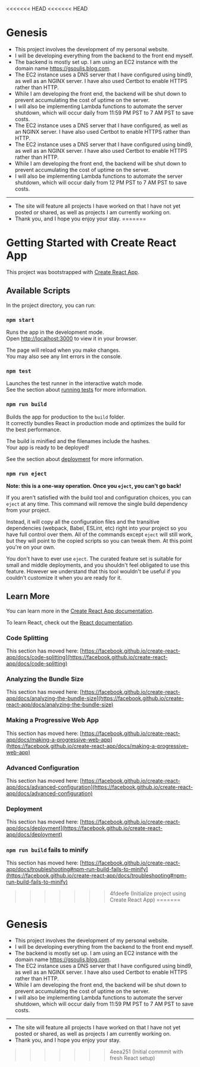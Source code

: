 <<<<<<< HEAD
<<<<<<< HEAD
# Genesis

- This project involves the development of my personal website.
- I will be developing everything from the backend to the front end myself.
- The backend is mostly set up. I am using an EC2 instance with the domain name https://gsoulis.blog.com.
- The EC2 instance uses a DNS server that I have configured using bind9, as well as an NGINX server. I have also used Certbot to enable HTTPS rather than HTTP.
- While I am developing the front end, the backend will be shut down to prevent accumulating the cost of uptime on the server.
- I will also be implementing Lambda functions to automate the server shutdown, which will occur daily from 11:59 PM PST to 7 AM PST to save costs.
- The EC2 instance uses a DNS server that I have configured, as well as an NGINX server. I have also used Certbot to enable HTTPS rather than HTTP.
- The EC2 instance uses a DNS server that I have configured using bind9, as well as an NGINX server. I have also used Certbot to enable HTTPS rather than HTTP.
- While I am developing the front end, the backend will be shut down to prevent accumulating the cost of uptime on the server.
- I will also be implementing Lambda functions to automate the server shutdown, which will occur daily from 12 PM PST to 7 AM PST to save costs.
---
- The site will feature all projects I have worked on that I have not yet posted or shared, as well as projects I am currently working on.
- Thank you, and I hope you enjoy your stay.
=======
# Getting Started with Create React App

This project was bootstrapped with [Create React App](https://github.com/facebook/create-react-app).

## Available Scripts

In the project directory, you can run:

### `npm start`

Runs the app in the development mode.\
Open [http://localhost:3000](http://localhost:3000) to view it in your browser.

The page will reload when you make changes.\
You may also see any lint errors in the console.

### `npm test`

Launches the test runner in the interactive watch mode.\
See the section about [running tests](https://facebook.github.io/create-react-app/docs/running-tests) for more information.

### `npm run build`

Builds the app for production to the `build` folder.\
It correctly bundles React in production mode and optimizes the build for the best performance.

The build is minified and the filenames include the hashes.\
Your app is ready to be deployed!

See the section about [deployment](https://facebook.github.io/create-react-app/docs/deployment) for more information.

### `npm run eject`

**Note: this is a one-way operation. Once you `eject`, you can't go back!**

If you aren't satisfied with the build tool and configuration choices, you can `eject` at any time. This command will remove the single build dependency from your project.

Instead, it will copy all the configuration files and the transitive dependencies (webpack, Babel, ESLint, etc) right into your project so you have full control over them. All of the commands except `eject` will still work, but they will point to the copied scripts so you can tweak them. At this point you're on your own.

You don't have to ever use `eject`. The curated feature set is suitable for small and middle deployments, and you shouldn't feel obligated to use this feature. However we understand that this tool wouldn't be useful if you couldn't customize it when you are ready for it.

## Learn More

You can learn more in the [Create React App documentation](https://facebook.github.io/create-react-app/docs/getting-started).

To learn React, check out the [React documentation](https://reactjs.org/).

### Code Splitting

This section has moved here: [https://facebook.github.io/create-react-app/docs/code-splitting](https://facebook.github.io/create-react-app/docs/code-splitting)

### Analyzing the Bundle Size

This section has moved here: [https://facebook.github.io/create-react-app/docs/analyzing-the-bundle-size](https://facebook.github.io/create-react-app/docs/analyzing-the-bundle-size)

### Making a Progressive Web App

This section has moved here: [https://facebook.github.io/create-react-app/docs/making-a-progressive-web-app](https://facebook.github.io/create-react-app/docs/making-a-progressive-web-app)

### Advanced Configuration

This section has moved here: [https://facebook.github.io/create-react-app/docs/advanced-configuration](https://facebook.github.io/create-react-app/docs/advanced-configuration)

### Deployment

This section has moved here: [https://facebook.github.io/create-react-app/docs/deployment](https://facebook.github.io/create-react-app/docs/deployment)

### `npm run build` fails to minify

This section has moved here: [https://facebook.github.io/create-react-app/docs/troubleshooting#npm-run-build-fails-to-minify](https://facebook.github.io/create-react-app/docs/troubleshooting#npm-run-build-fails-to-minify)
>>>>>>> 4fdeefe (Initialize project using Create React App)
=======
# Genesis

- This project involves the development of my personal website.
- I will be developing everything from the backend to the front end myself.
- The backend is mostly set up. I am using an EC2 instance with the domain name https://gsoulis.blog.com.
- The EC2 instance uses a DNS server that I have configured using bind9, as well as an NGINX server. I have also used Certbot to enable HTTPS rather than HTTP.
- While I am developing the front end, the backend will be shut down to prevent accumulating the cost of uptime on the server.
- I will also be implementing Lambda functions to automate the server shutdown, which will occur daily from 11:59 PM PST to 7 AM PST to save costs.
---
- The site will feature all projects I have worked on that I have not yet posted or shared, as well as projects I am currently working on.
- Thank you, and I hope you enjoy your stay.
>>>>>>> 4eea251 (Initial commmit with fresh React setup)
